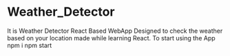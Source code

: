 # Weather_Detector
It is Weather Detector React Based WebApp Designed to check the weather based on your location made while learning React.
To start using the App
npm i
npm start
